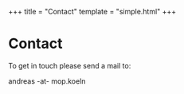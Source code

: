 +++
title = "Contact"
template = "simple.html"
+++

# Contact

To get in touch please send a mail to:

<p>
andreas -at- mop.koeln
</p>